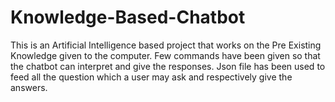 # Knowledge-Based-Chatbot
This is an Artificial Intelligence based project that works on the Pre Existing Knowledge given to the computer. 
Few commands have been given so that the chatbot can interpret and give the responses.
Json file has been used to feed all the question which a user may ask and respectively give the answers.
